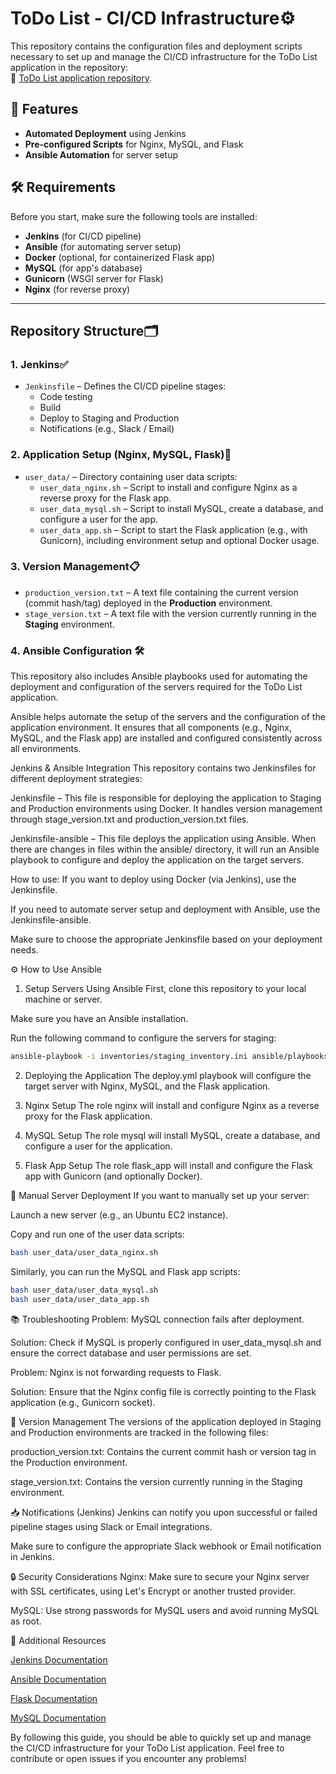 # ToDo List - CI/CD Infrastructure⚙

This repository contains the configuration files and deployment scripts necessary to set up and manage the CI/CD infrastructure for the ToDo List application in the repository:  
🔗 [ToDo List application repository](https://github.com/netanelburkis/netanelburkis-netanel_bukris_todo_app_repu).

## 🚀 Features
- **Automated Deployment** using Jenkins
- **Pre-configured Scripts** for Nginx, MySQL, and Flask
- **Ansible Automation** for server setup

## 🛠️ Requirements
Before you start, make sure the following tools are installed:
- **Jenkins** (for CI/CD pipeline)
- **Ansible** (for automating server setup)
- **Docker** (optional, for containerized Flask app)
- **MySQL** (for app's database)
- **Gunicorn** (WSGI server for Flask)
- **Nginx** (for reverse proxy)

---

## Repository Structure🗂️

### 1. Jenkins✅

- `Jenkinsfile` – Defines the CI/CD pipeline stages:
  - Code testing
  - Build
  - Deploy to Staging and Production
  - Notifications (e.g., Slack / Email)

### 2. Application Setup (Nginx, MySQL, Flask)🧰

- `user_data/` – Directory containing user data scripts:
  - `user_data_nginx.sh` – Script to install and configure Nginx as a reverse proxy for the Flask app.
  - `user_data_mysql.sh` – Script to install MySQL, create a database, and configure a user for the app.
  - `user_data_app.sh` – Script to start the Flask application (e.g., with Gunicorn), including environment setup and optional Docker usage.

### 3. Version Management📋

- `production_version.txt` – A text file containing the current version (commit hash/tag) deployed in the **Production** environment.
- `stage_version.txt` – A text file with the version currently running in the **Staging** environment.

### 4. Ansible Configuration 🛠️
This repository also includes Ansible playbooks used for automating the deployment and configuration of the servers required for the ToDo List application.

Ansible helps automate the setup of the servers and the configuration of the application environment. It ensures that all components (e.g., Nginx, MySQL, and the Flask app) are installed and configured consistently across all environments.

Jenkins & Ansible Integration
This repository contains two Jenkinsfiles for different deployment strategies:

Jenkinsfile – This file is responsible for deploying the application to Staging and Production environments using Docker. It handles version management through stage_version.txt and production_version.txt files.

Jenkinsfile-ansible – This file deploys the application using Ansible. When there are changes in files within the ansible/ directory, it will run an Ansible playbook to configure and deploy the application on the target servers.

How to use:
If you want to deploy using Docker (via Jenkins), use the Jenkinsfile.

If you need to automate server setup and deployment with Ansible, use the Jenkinsfile-ansible.

Make sure to choose the appropriate Jenkinsfile based on your deployment needs.

⚙️ How to Use Ansible
1. Setup Servers Using Ansible
First, clone this repository to your local machine or server.

Make sure you have an Ansible installation.

Run the following command to configure the servers for staging:
```bash
ansible-playbook -i inventories/staging_inventory.ini ansible/playbooks/deploy.yml
```

2. Deploying the Application
The deploy.yml playbook will configure the target server with Nginx, MySQL, and the Flask application.


3. Nginx Setup
The role nginx will install and configure Nginx as a reverse proxy for the Flask application.

4. MySQL Setup
The role mysql will install MySQL, create a database, and configure a user for the application.

5. Flask App Setup
The role flask_app will install and configure the Flask app with Gunicorn (and optionally Docker).

🔧 Manual Server Deployment
If you want to manually set up your server:

Launch a new server (e.g., an Ubuntu EC2 instance).

Copy and run one of the user data scripts:
```bash
bash user_data/user_data_nginx.sh
```
Similarly, you can run the MySQL and Flask app scripts:
```bash
bash user_data/user_data_mysql.sh
bash user_data/user_data_app.sh
```

📚 Troubleshooting
Problem: MySQL connection fails after deployment.

Solution: Check if MySQL is properly configured in user_data_mysql.sh and ensure the correct database and user permissions are set.

Problem: Nginx is not forwarding requests to Flask.

Solution: Ensure that the Nginx config file is correctly pointing to the Flask application (e.g., Gunicorn socket).

🔄 Version Management
The versions of the application deployed in Staging and Production environments are tracked in the following files:

production_version.txt: Contains the current commit hash or version tag in the Production environment.

stage_version.txt: Contains the version currently running in the Staging environment.

📥 Notifications (Jenkins)
Jenkins can notify you upon successful or failed pipeline stages using Slack or Email integrations.

Make sure to configure the appropriate Slack webhook or Email notification in Jenkins.

🔒 Security Considerations
Nginx: Make sure to secure your Nginx server with SSL certificates, using Let's Encrypt or another trusted provider.

MySQL: Use strong passwords for MySQL users and avoid running MySQL as root.

💬 Additional Resources

[Jenkins Documentation](https://www.jenkins.io/doc/)

[Ansible Documentation](https://docs.ansible.com/)

[Flask Documentation](https://flask.palletsprojects.com/en/stable/)

[MySQL Documentation](https://dev.mysql.com/doc/)

By following this guide, you should be able to quickly set up and manage the CI/CD infrastructure for your ToDo List application. Feel free to contribute or open issues if you encounter any problems!
